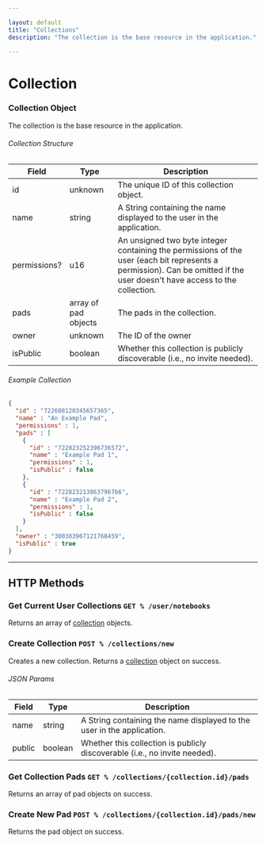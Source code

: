 ```yaml
---

layout: default
title: "Collections"
description: "The collection is the base resource in the application."

---
```


# Collection

### Collection Object
The collection is the base resource in the application.

###### Collection Structure

| Field        | Type                 | Description                                                                                                                                                               |
|--------------|----------------------|---------------------------------------------------------------------------------------------------------------------------------------------------------------------------|
| id           | unknown              | The unique ID of this collection object.                                                                                                                                  |
| name         | string               | A String containing the name displayed to the user in the application.                                                                                                    |
| permissions? | u16                  | An unsigned two byte integer containing the permissions of the user (each bit represents a permission). Can be omitted if the user doesn't have access to the collection. |
| pads         | array of pad objects | The pads in the collection.                                                                                                                                               |
| owner        | unknown              | The ID of the owner                                                                                                                                                       |
| isPublic       | boolean              | Whether this collection is publicly discoverable (i.e., no invite needed). 

###### Example Collection
```json
{
  "id" : "722608120345657365",
  "name" : "An Example Pad",
  "permissions" : 1,
  "pads" : [
    {
      "id" : "722823252396736572",
      "name" : "Example Pad 1",
      "permissions" : 1,
      "isPublic" : false
    },
    {
      "id" : "722823213863796766",
      "name" : "Example Pad 2",
      "permissions" : 1,
      "isPublic" : false
    }
  ],
  "owner" : "300383967121768459",
  "isPublic" : true
}
```

---

## HTTP Methods

### Get Current User Collections ``GET % /user/notebooks``
Returns an array of [collection](#collection-object) objects.


### Create Collection ``POST % /collections/new``

Creates a new collection. Returns a [collection](#collection-object) object on success.

###### JSON Params

| Field  | Type    | Description                                                                |
|--------|---------|----------------------------------------------------------------------------|
| name   | string  | A String containing the name displayed to the user in the application.     |
| public | boolean | Whether this collection is publicly discoverable (i.e., no invite needed). |


### Get Collection Pads ``GET % /collections/{collection.id}/pads``
Returns an array of pad objects on success.

### Create New Pad ``POST % /collections/{collection.id}/pads/new``
Returns the pad object on success.
